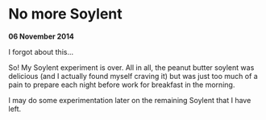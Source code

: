 # No more Soylent

**06 November 2014**

I forgot about this...

So! My Soylent experiment is over. All in all, the peanut butter soylent was delicious (and I actually found myself craving it) but was just too much of a pain to prepare each night before work for breakfast in the morning.

I may do some experimentation later on the remaining Soylent that I have left.
